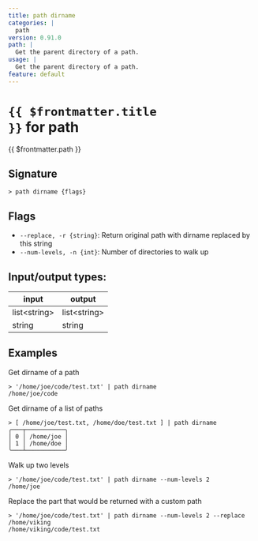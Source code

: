 ```yaml
---
title: path dirname
categories: |
  path
version: 0.91.0
path: |
  Get the parent directory of a path.
usage: |
  Get the parent directory of a path.
feature: default
---
```

<!-- This file is automatically generated. Please edit the command in https://github.com/nushell/nushell instead. -->

# <code>{{ $frontmatter.title }}</code> for path

<div class='command-title'>{{ $frontmatter.path }}</div>

## Signature

```> path dirname {flags} ```

## Flags

 -  `--replace, -r {string}`: Return original path with dirname replaced by this string
 -  `--num-levels, -n {int}`: Number of directories to walk up


## Input/output types:

| input        | output       |
| ------------ | ------------ |
| list\<string\> | list\<string\> |
| string       | string       |
## Examples

Get dirname of a path
```nu
> '/home/joe/code/test.txt' | path dirname
/home/joe/code
```

Get dirname of a list of paths
```nu
> [ /home/joe/test.txt, /home/doe/test.txt ] | path dirname
╭───┬───────────╮
│ 0 │ /home/joe │
│ 1 │ /home/doe │
╰───┴───────────╯

```

Walk up two levels
```nu
> '/home/joe/code/test.txt' | path dirname --num-levels 2
/home/joe
```

Replace the part that would be returned with a custom path
```nu
> '/home/joe/code/test.txt' | path dirname --num-levels 2 --replace /home/viking
/home/viking/code/test.txt
```

